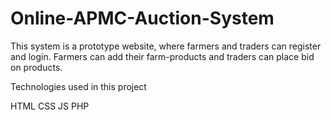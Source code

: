 # Online-APMC-Auction-System
This system is a prototype website,
where farmers and traders can register and login.
Farmers can add their farm-products and traders can place bid on products.

Technologies used in this project

HTML
CSS
JS
PHP
